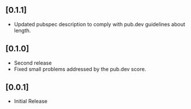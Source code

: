 ## [0.1.1]

* Updated pubspec description to comply with pub.dev guidelines about length.

## [0.1.0]

* Second release
* Fixed small problems addressed by the pub.dev score.

## [0.0.1]

* Initial Release
